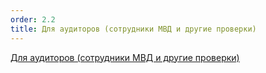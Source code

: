 ```yaml
---
order: 2.2
title: Для аудиторов (сотрудники МВД и другие проверки)
---
```


[Для аудиторов (сотрудники МВД и другие проверки)](https://app.gram.ax/github.com/Smile-Tech-Study/Flow_IM_AUDIT_help/main/-)